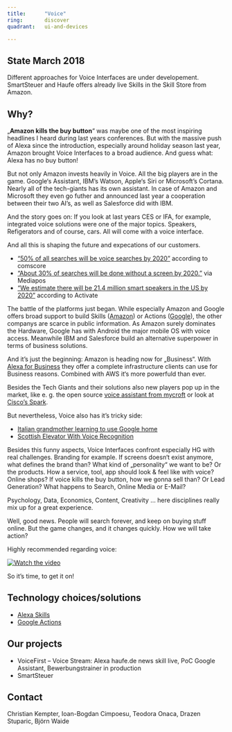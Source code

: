 ```yaml
---
title:      "Voice"
ring:       discover
quadrant:   ui-and-devices

---
```


## State March 2018 ##

Different approaches for Voice Interfaces are under developement. SmartSteuer and Haufe offers already live Skills in the Skill Store from Amazon.

## Why? ##

„**Amazon kills the buy button**“ was maybe one of the most inspiring headlines I heard during last years conferences. But with the massive push of Alexa since the introduction, especially around holiday season last year, Amazon brought Voice Interfaces to a broad audience. And guess what: Alexa has no buy button!

But not only Amazon invests heavily in Voice. All the big players are in the game. Google‘s Assistant, IBM’s Watson, Apple‘s Siri or Microsoft’s Cortana. Nearly all of the tech-giants has its own assistant. In case of Amazon and Microsoft they even go futher and announced last year a cooperation between their two AI’s, as well as Salesforce did with IBM.

And the story goes on: If you look at last years CES or IFA, for example, integrated voice solutions were one of the major topics. Speakers, Refigerators and of course, cars. All will come with a voice interface.

And all this is shaping the future and expecations of our customers.

- [“50% of all searches will be voice searches by 2020”](https://www.campaignlive.co.uk/article/just-say-it-future-search-voice-personal-digital-assistants/1392459) according to comscore
- [“About 30% of searches will be done without a screen by 2020.”](https://www.mediapost.com/publications/article/291913/gartner-predicts-30-of-searches-without-a-screen.html) via Mediapos
- [“We estimate there will be 21.4 million smart speakers in the US by 2020”](https://www.slideshare.net/ActivateInc/think-again-tech-media-outlook-2017-67604099) according to Activate

The battle of the platforms just began. While especially Amazon and Google offers broad support to build Skills ([Amazon](https://developer.amazon.com/de/alexa-skills-kit)) or Actions ([Google](https://developers.google.com/actions/)), the other companys are scarce in public information. As Amazon surely dominates the  Hardware, Google has with Android the major mobile OS with voice access. Meanwhile IBM and Salesforce build an alternative superpower in terms of business solutions.

And it’s just the beginning: Amazon is heading now for „Business“. With [Alexa for Business](https://aws.amazon.com/de/alexaforbusiness/)
they offer a complete infrastructure clients can use for Business reasons. Combined with AWS it‘s more powerfuld than ever.

Besides the Tech Giants and their solutions also new players pop up in the market, like e. g. the open source [voice assistant from mycroft](https://mycroft.ai/) 
or look at [Cisco’s Spark](https://www.youtube.com/watch?v=6NwOF5j1oRQ).

But nevertheless, Voice also has it’s tricky side:
- [Italian grandmother learning to use Google home](https://www.youtube.com/watch?v=e2R0NSKtVA0)
- [Scottish Elevator With Voice Recognition](https://www.youtube.com/watch?v=BOUTfUmI8vs)

Besides this funny aspects, Voice Interfaces confront especially HG with real challenges. Branding for example. If screens doesn‘t exist anymore, what defines the brand than? What kind of „personality“ we want to be? Or the products. How a service, tool, app should look & feel like with voice? Online shops? If voice kills the buy button, how we gonna sell than? Or Lead Generation? What happens to Search, Online Media or E-Mail?

Psychology, Data, Economics, Content, Creativity … here disciplines really mix up for a great experience.

Well, good news. People will search forever, and keep on buying stuff online. But the game changes, and it changes quickly. How we will take action?

Highly recommended regarding voice:

[![Watch the video](./../assets/images/video.jpg)](https://www.youtube.com/watch?v=T7xu7WbxWZQ)

So it’s time, to get it on!

## Technology choices/solutions ##

- [Alexa Skills](https://developer.amazon.com/de/alexa-skills-kit)
- [Google Actions](https://developers.google.com/actions/)

## Our projects ##

- VoiceFirst – Voice Stream: Alexa haufe.de news skill live, PoC Google Assistant, Bewerbungstrainer in production
- SmartSteuer

## Contact ##

Christian Kempter, Ioan-Bogdan Cimpoesu, Teodora Onaca, Drazen Stuparic, Björn Waide
